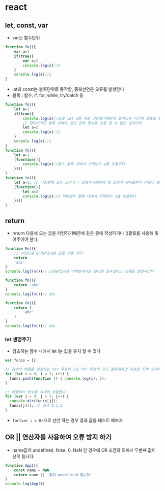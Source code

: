 # react

## let, const, var

* var는 함수단위

```javascript
function fn(){
    var a=1
    if(true){
        var a=2
        console.log(a)//2
    }
    console.log(a)//2
}
```

* let과 const는 블록단위로 동작함, 중복선언은 오류를 발생한다
* 블록 : 함수, if, for, while, try/catch 등

```javascript
function fn(){
    let a=1
    if(true){
        console.log(a)//오류 let a를 새로 선언했기때문에 호이스팅 이전에 호출로 인해서 오류로 발생함
        // 정리하자면 블록 내에서 선언 전에 변수를 호출 할 수 없는 원칙이다
        let a=2
        console.log(a)//2
    }
    console.log(a)//1
}
function fn(){
    let a=1
    (function(){
        console.log(a)//함수 블록 내에서 지역번수 a를 호출한다
    })()
}
function fn(){
    let a=1; // 다음행에 오는 글자가 ( 괄호이기때문에 행 끝문자 세미콜론이 받듯이 필요하다
    (function(){
        let a=2
        console.log(a)//2 익명함수 블록 내에서 지역번수 a를 호출한다
    })()
}
```

## return

* return 다음에 오는 값을 리턴하기때문에 같은 줄에 작성하거나 ()괄호를 사용해 묶어주어야 한다.

```javascript
function Fn(){
    // 리턴으로 undefined 값을 반환 한다
    return
    'abc'
}
console.log(Fn())// undefined 리액트에서는 렌더링 할수없다고 오류를 발생시킨다
```

```javascript
function fn(){
    return 'abc'
}
console.log(fn())// abc
```

```javascript
function fn(){
    return (
        'abc'
    )
}
console.log(fn())// abc
```

### let 생명주기

* 참조하는 함수 내에서 let i는 값을 유지 할 수 있다

```javascript
var funcs = [];

// 함수의 배열을 생성하는 for 루프의 i는 for 루프의 코드 블록에서만 유효한 지역 변수이면서 자유 변수이다.
for (let i = 0; i < 3; i++) {
  funcs.push(function () { console.log(i); });
}

// 배열에서 함수를 꺼내어 호출한다
for (var j = 0; j < 3; j++) {
  console.dir(funcs[j]);
  funcs[j](); // 결과 0,1,2
}
```

* ```for(var i = 0)```으로 선언 하는 경우 결과 값을 테스트 해보자

## OR || 연산자를 사용하여 오류 방지 하기

* name값이 undefined, false, 0, NaN 인 경우에 OR 조건의 의해서 두번째 값이 선택 됩니다.

```javascript
function App(){
    const name = NaN
    return name || '값이 undefined 입니다'
}
console.log(App())
```

